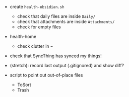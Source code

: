 - create `health-obsidian.sh`
  - check that daily files are inside `Daily/`
  - check that attachments are inside `Attachments/`
  - check for empty files

- health-home
  - check clutter in ~

- check that SyncThing has synced my things!

- (stretch): record last output (.gitignored) and show diff?

- script to point out out-of-place files
	- ToSort
	- Trash
